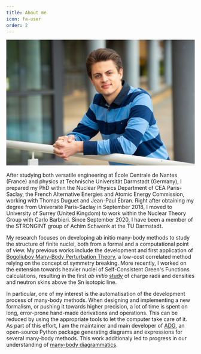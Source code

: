 ```yaml
---
title: About me
icon: fa-user
order: 2
---
```


![Picture of Pierre Arthuis](assets/images/Arthuis_home_landscape.jpg)

After studying both versatile engineering at École Centrale de Nantes (France)
and physics at Technische Universität Darmstadt (Germany), I prepared my PhD
within the Nuclear Physics Department of CEA Paris-Saclay, the French
Alternative Energies and Atomic Energy Commission, working with Thomas Duguet
and Jean-Paul Ébran. Right after obtaining my degree from Université
Paris-Saclay in September 2018, I moved to University of Surrey (United Kingdom)
to work within the Nuclear Theory Group with Carlo Barbieri. Since September
2020, I have been a member of the STRONGINT group of Achim Schwenk at the TU
Darmstadt.

My research focuses on developing ab initio many-body methods to study the
structure of finite nuclei, both from a formal and a computational point of
view. My previous works include the development and first application of
[Bogoliubov Many-Body Perturbation Theory](https://tel.archives-ouvertes.fr/tel-01992165),
a low-cost correlated method relying on the concept of symmetry breaking.
More recently, I worked on the extension towards heavier nuclei of
Self-Consistent Green's Functions calculations, resulting in the first
*ab initio* [study](https://doi.org/10.1103/PhysRevLett.125.182501) of charge
radii and densities and neutron skins above the Sn isotopic line.

In particular, one of my interest is the automatisation of the development
process of many-body methods. When designing and implementing a new formalism,
or pushing it towards higher precision, a lot of time is spent on long,
error-prone hand-made derivations and operations. This can be reduced by using
the appropriate tools to let the computer take care of it.
As part of this effort, I am the maintainer and main developer of
[ADG](https://github.com/adgproject/adg/), an open-source Python package
generating diagrams and expressions for several many-body methods. This work
additionaly led to progress in our understanding of [many-body diagrammatics](https://doi.org/10.1016/j.cpc.2018.11.023).
